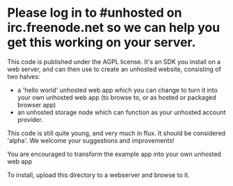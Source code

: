 Please log in to #unhosted on irc.freenode.net so we can help you get this working on your server.
======================

This code is published under the AGPL license. It's an SDK you install on a web server, and can then use to create an unhosted website, consisting of two halves:

* a 'hello world' unhosted web app which you can change to turn it into your own unhosted web app (to browse to, or as hosted or packaged browser app)
* an unhosted storage node which can function as your unhosted account provider.
 
This code is still quite young, and very much in flux. It should be considered 'alpha'. We welcome your suggestions
and improvements!

You are encouraged to transform the example app into your own unhosted web app

To install, upload this directory to a webserver and browse to it.
